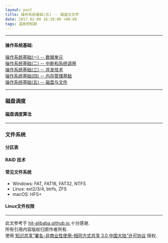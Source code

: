 ```yaml
---
layout: post
title: 操作系统基础(五) -- 磁盘与文件
date: 2017-02-08 16:29:00 +08:00
tags: 温故而知新
---
```


***

#### 操作系统基础:

[操作系统基础(一) -- 数据单元][arch]  
[操作系统基础(二) -- 中断和系统调用][interrupt_and_syscall]  
[操作系统基础(三) -- 并发技术][concurrency]  
[操作系统基础(四) -- 内存管理基础][memory_management]  
[操作系统基础(五) -- 磁盘与文件][disk_and_file]  

***

### 磁盘调度

#### 磁盘调度算法

***

### 文件系统

#### 分区表

#### RAID 技术

#### 常见文件系统

* Windows: FAT, FAT16, FAT32, NTFS
* Linux: ext2/3/4, btrfs, ZFS
* macOS: HFS+

#### Linux文件权限

***

此文参考于 [hit-alibaba.github.io][hit-alibaba.github.io],十分感谢.  
所有引用内容版权归原作者所有.  
使用 [知识共享“署名-非商业性使用-相同方式共享 3.0 中国大陆”许可协议][Lisence] 授权.

[hit-alibaba.github.io]: https://hit-alibaba.github.io/interview/
[Lisence]: https://creativecommons.org/licenses/by-nc-sa/3.0/cn/

[arch]: /2017/02/basics-about-arch/ 'arch'
[interrupt_and_syscall]: /2017/02/basics-about-interrupt-and-syscall/ 'interrupt_and_syscall'
[concurrency]: /2017/02/basics-about-concurrency/ 'concurrency'
[memory_management]: /2017/02/basics-about-memory-management/ 'memory_management'
[disk_and_file]: /2017/02/basics-about-disk-and-file/ 'disk_and_file'